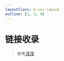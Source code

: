 ```yaml
---
layoutClass: m-nav-layout
outline: [2, 3, 4]
---
```


<script setup>
import ACardLinks from './.vitepress/components/ACardLinks.vue'

import { NAV_DATA } from './.vitepress/data/nav'
</script>
<style src="./nav/index.scss"></style>

# 链接收录

> 参考[茂茂](https://notes.fe-mm.com/nav)

<ACardLinks v-for="{title, items} in NAV_DATA" :title="title" :items="items"/>
